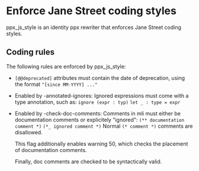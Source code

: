 Enforce Jane Street coding styles
=================================

ppx\_js\_style is an identity ppx rewriter that enforces Jane Street
coding styles.

Coding rules
------------

The following rules are enforced by ppx\_js\_style:

- `[@@deprecated]` attributes must contain the date of deprecation,
  using the format `"[since MM-YYYY] ..."`

- Enabled by -annotated-ignores:
  Ignored expressions must come with a type annotation, such as:
    `ignore (expr : typ)`
    `let _ : type = expr`

- Enabled by -check-doc-comments:
  Comments in mli must either be documentation comments or explicitely
  "ignored":
    `(** documentation comment *)`
    `(*_ ignored comment *)`
  Normal `(* comment *)` comments are disallowed.

  This flag additionally enables warning 50, which checks the placement
  of documentation comments.

  Finally, doc comments are checked to be syntactically valid.
